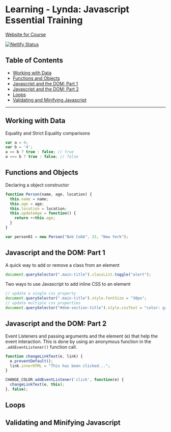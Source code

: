 # Learning - Lynda: Javascript Essential Training

[Website for Course](https://learning-feb-2019-javascript-essential-training.netlify.com)

[![Netlify Status](https://api.netlify.com/api/v1/badges/47da4dd3-3f91-41bb-929a-016fa73ca8f2/deploy-status)](https://app.netlify.com/sites/learning-feb-2019-javascript-essential-training/deploys)

## Table of Contents

* [Working with Data](#working-with-data)
* [Functions and Objects](#functions-and-objects)
* [Javascript and the DOM: Part 1](#javascript-and-the-dom-part-1)
* [Javascript and the DOM: Part 2](#javascript-and-the-dom-part-2)
* [Loops](loops)
* [Validating and Minifying Javascript](validating-and-minifying-javascript)

---

## Working with Data

Equality and Strict Equality comparisons

```javascript
var a = 4;
var b = '4';
a == b ? true : false; // true
a === b ? true : false; // false
```

## Functions and Objects

Declaring a object constructor

```javascript
function Person(name, age, location) {
  this.name = name;
  this.age = age;
  this.location = location;
  this.updateAge = function() {
    return ++this.age;
  }
}

var person01 = new Person("Bob Cobb", 23, "New York");
```

## Javascript and the DOM: Part 1

A quick way to add or remove a class from an element

```javascript
document.querySelector(".main-title").classList.toggle("alert");
```

Two ways to use Javascript to add inline CSS to an element

```javascript
// update a single css property
document.querySelector(".main-title").style.fontSize = "30px";
// update multiple css properties
document.querySelector("#dom-section-title").style.cssText = "color: green; margin-left: 4rem;";
```

## Javascript and the DOM: Part 2

Event Listeners and passing arguments and the element (e) that help the event interaction. This is done by using an anonymous function in the `.addEventListener()` function call.

```javascript
function changeLinkText(e, link) {
  e.preventDefault();
  link.innerHTML = "This has been clicked...";
}

CHANGE_COLOR.addEventListener('click', function(e) {
  changeLinkText(e, this);
}, false);
```

## Loops

## Validating and Minifying Javascript